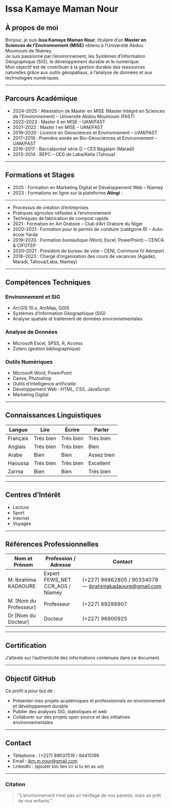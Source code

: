 # Issa Kamaye Maman Nour

## À propos de moi

Bonjour, je suis **Issa Kamaye Maman Nour**, titulaire d’un **Master en Sciences de l’Environnement (MISE)** obtenu à l’Université Abdou Moumouni de Niamey.  
Je suis passionné par l’environnement, les Systèmes d’Information Géographique (SIG), le développement durable et le numérique.  
Mon objectif est de contribuer à la gestion durable des ressources naturelles grâce aux outils géospatiaux, à l’analyse de données et aux technologies numériques.

---

## Parcours Académique
- 2024–2025 : Attestation de Master en MISE (Master Intégré en Sciences de l’Environnement) – Université Abdou Moumouni (FAST)  
- 2022–2023 : Master II en MISE – UAM/FAST  
- 2021–2022 : Master I en MISE – UAM/FAST  
- 2019–2020 : Licence en Géosciences et Environnement – UAM/FAST  
- 2017–2018 : Première année en Bio-Géosciences et Environnement – UAM/FAST  
- 2016–2017 : Baccalauréat série D – CES Bagalam (Maradi)  
- 2013–2014 : BEPC – CEG de Laba/Keita (Tahoua)

---

## Formations et Stages

- 2025 : Formation en Marketing Digital et Développement Web – Niamey  
- 2023 : Formations en ligne sur la plateforme **Atingi**  :
- --
  - Processus de création d’entreprises  
  - Pratiques agricoles néfastes à l’environnement  
  - Techniques de fabrication de compost rapide  
- 2021 : Formation en Art Oratoire – Club d’Art Oratoire du Niger  
- 2020–2021 : Formation pour le permis de conduire (catégorie B) – Auto-école Yarda  
- 2019–2020 : Formation bureautique (Word, Excel, PowerPoint) – CENCA & CIFOTEP  
- 2020–2021 : Président de bureau de vote – CENI, Commune IV Aéroport  
- 2018–2023 : Chargé d’organisation des cours de vacances (Agadez, Maradi, Tahoua/Laba, Niamey)

---

## Compétences Techniques

### Environnement et SIG
- ArcGIS 10.x, ArcMap, QGIS  
- Systèmes d’Information Géographique (SIG)  
- Analyse spatiale et traitement de données environnementales  

### Analyse de Données
- Microsoft Excel, SPSS, R, Access  
- Zotero (gestion bibliographique)  

### Outils Numériques
- Microsoft Word, PowerPoint  
- Canva, Photoshop  
- Outils d’intelligence artificielle  
- Développement Web : HTML, CSS, JavaScript  
- Marketing Digital  

---

## Connaissances Linguistiques

| Langue | Lire | Écrire | Parler |
|---------|-------|--------|--------|
| Français | Très bien | Très bien | Très bien |
| Anglais | Très bien | Très bien | Bien |
| Arabe | Bien | Bien | Assez bien |
| Haoussa | Très bien | Très bien | Excellent |
| Zarma | Bien | Bien | Très bien |

---

## Centres d’Intérêt
- Lecture  
- Sport  
- Internet  
- Voyages  

---

## Références Professionnelles

| Nom et Prénom | Profession / Adresse | Contact |
|----------------|----------------------|----------|
| M. Ibrahima KADAOURE | Expert FEWS_NET CCR_AOS / Niamey | (+227) 96962805 / 90334078 — ibrahimakadaoure@gmail.com |
| M. [Nom du Professeur] | Professeur | (+227) 89288907 |
| Dr [Nom du Docteur] | Docteur | (+227) 96900925 |

---

## Certification
J’atteste sur l’authenticité des informations contenues dans ce document.

---

## Objectif GitHub
Ce profil a pour but de :  
- Présenter mes projets académiques et professionnels en environnement et développement durable  
- Publier des analyses SIG, statistiques et web  
- Collaborer sur des projets open source et des initiatives environnementales  

---

## Contact
- Téléphone : (+227) 89037519 / 94415199  
- Email : ikm.m.nour@gmail.com  
- LinkedIn : (ajouter ton lien ici si tu en as un)

---

### Citation
> "L’environnement n’est pas un héritage de nos parents, mais un prêt de nos enfants."
